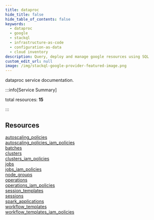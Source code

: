 ```yaml
---
title: dataproc
hide_title: false
hide_table_of_contents: false
keywords:
  - dataproc
  - google
  - stackql
  - infrastructure-as-code
  - configuration-as-data
  - cloud inventory
description: Query, deploy and manage google resources using SQL
custom_edit_url: null
image: /img/stackql-google-provider-featured-image.png
---
```


dataproc service documentation.

:::info[Service Summary]

total resources: __15__  

:::

## Resources
<div class="row">
<div class="providerDocColumn">
<a href="/services/dataproc/autoscaling_policies/">autoscaling_policies</a><br />
<a href="/services/dataproc/autoscaling_policies_iam_policies/">autoscaling_policies_iam_policies</a><br />
<a href="/services/dataproc/batches/">batches</a><br />
<a href="/services/dataproc/clusters/">clusters</a><br />
<a href="/services/dataproc/clusters_iam_policies/">clusters_iam_policies</a><br />
<a href="/services/dataproc/jobs/">jobs</a><br />
<a href="/services/dataproc/jobs_iam_policies/">jobs_iam_policies</a><br />
<a href="/services/dataproc/node_groups/">node_groups</a>
</div>
<div class="providerDocColumn">
<a href="/services/dataproc/operations/">operations</a><br />
<a href="/services/dataproc/operations_iam_policies/">operations_iam_policies</a><br />
<a href="/services/dataproc/session_templates/">session_templates</a><br />
<a href="/services/dataproc/sessions/">sessions</a><br />
<a href="/services/dataproc/spark_applications/">spark_applications</a><br />
<a href="/services/dataproc/workflow_templates/">workflow_templates</a><br />
<a href="/services/dataproc/workflow_templates_iam_policies/">workflow_templates_iam_policies</a>
</div>
</div>